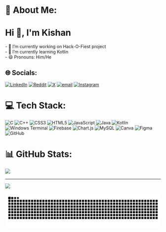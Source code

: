 # 💫 About Me:
<h1>Hi 👋, I'm Kishan</h1>
- 🔭 I’m currently working on Hack-O-Fiest project<br>
- 🌱 I’m currently learning Kotlin<br>
- 😄 Pronouns: Him/He

 

## 🌐 Socials:
[![LinkedIn](https://img.shields.io/badge/LinkedIn-%230077B5.svg?logo=linkedin&logoColor=white)]([https://www.linkedin.com/in/kishan-garhwal-122298331/](https://www.linkedin.com/in/kishan-garhwal-122298331/)) [![Reddit](https://img.shields.io/badge/Reddit-%23FF4500.svg?logo=Reddit&logoColor=white)](https://reddit.com/user/Clean_Flight_1971) [![X](https://img.shields.io/badge/X-black.svg?logo=X&logoColor=white)](https://x.com/kishan_garhwal) [![email](https://img.shields.io/badge/Email-D14836?logo=gmail&logoColor=white)](mailto:kishangarhwal@gmail.com) [![Instagram](https://img.shields.io/badge/Instagram-%23E4405F.svg?logo=Instagram&logoColor=white)](https://instagram.com/hy.kishan_) 

# 💻 Tech Stack:
![C](https://img.shields.io/badge/c-%2300599C.svg?style=for-the-badge&logo=c&logoColor=white) ![C++](https://img.shields.io/badge/c++-%2300599C.svg?style=for-the-badge&logo=c%2B%2B&logoColor=white) ![CSS3](https://img.shields.io/badge/css3-%231572B6.svg?style=for-the-badge&logo=css3&logoColor=white) ![HTML5](https://img.shields.io/badge/html5-%23E34F26.svg?style=for-the-badge&logo=html5&logoColor=white) ![JavaScript](https://img.shields.io/badge/javascript-%23323330.svg?style=for-the-badge&logo=javascript&logoColor=%23F7DF1E) ![Java](https://img.shields.io/badge/java-%23ED8B00.svg?style=for-the-badge&logo=openjdk&logoColor=white) ![Kotlin](https://img.shields.io/badge/kotlin-%237F52FF.svg?style=for-the-badge&logo=kotlin&logoColor=white) ![Windows Terminal](https://img.shields.io/badge/Windows%20Terminal-%234D4D4D.svg?style=for-the-badge&logo=windows-terminal&logoColor=white) ![Firebase](https://img.shields.io/badge/firebase-%23039BE5.svg?style=for-the-badge&logo=firebase) ![Chart.js](https://img.shields.io/badge/chart.js-F5788D.svg?style=for-the-badge&logo=chart.js&logoColor=white) ![MySQL](https://img.shields.io/badge/mysql-4479A1.svg?style=for-the-badge&logo=mysql&logoColor=white) ![Canva](https://img.shields.io/badge/Canva-%2300C4CC.svg?style=for-the-badge&logo=Canva&logoColor=white) ![Figma](https://img.shields.io/badge/figma-%23F24E1E.svg?style=for-the-badge&logo=figma&logoColor=white) ![GitHub](https://img.shields.io/badge/github-%23121011.svg?style=for-the-badge&logo=github&logoColor=white)
# 📊 GitHub Stats:
![](https://github-readme-stats.vercel.app/api/top-langs/?username=Kishan8548&theme=dark&hide_border=false&include_all_commits=true&count_private=true&layout=compact)

---
[![](https://visitcount.itsvg.in/api?id=Kishan8548&icon=0&color=0)](https://visitcount.itsvg.in)

<picture>
  <source media="(prefers-color-scheme: dark)" srcset="https://raw.githubusercontent.com/Kishan8548/Kishan8548/output/github-snake-dark.svg" />
  <source media="(prefers-color-scheme: light)" srcset="https://raw.githubusercontent.com/Kishan8548/Kishan8548/output/github-snake.svg" />
  <img alt="github-snake" src="https://raw.githubusercontent.com/Kishan8548/Kishan8548/output/github-snake.svg" />
</picture>

 